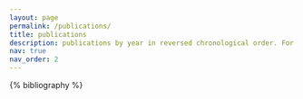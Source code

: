 ```yaml
---
layout: page
permalink: /publications/
title: publications
description: publications by year in reversed chronological order. For a complete list of publications, please visit my Google Scholar.
nav: true
nav_order: 2
---
```


<!-- _pages/publications.md -->
<div class="publications">

{% bibliography %}

</div>

